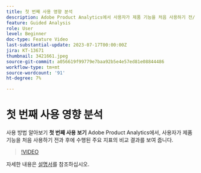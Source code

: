 ```yaml
---
title: 첫 번째 사용 영향 분석
description: Adobe Product Analytics에서 사용자가 제품 기능을 처음 사용하기 전/후에 수행된 주요 지표의 비교를 보여 주는 첫 번째 사용 보기를 사용하는 방법에 대해 알아봅니다.
feature: Guided Analysis
role: User
level: Beginner
doc-type: Feature Video
last-substantial-update: 2023-07-17T00:00:00Z
jira: KT-13671
thumbnail: 3421661.jpeg
source-git-commit: a056619f99779e7baa92b5e4e57ed81e08844486
workflow-type: tm+mt
source-wordcount: '91'
ht-degree: 7%

---
```



# 첫 번째 사용 영향 분석

사용 방법 알아보기 **첫 번째 사용 보기** Adobe Product Analytics에서, 사용자가 제품 기능을 처음 사용하기 전과 후에 수행된 주요 지표의 비교 결과를 보여 줍니다.

>[!VIDEO](https://video.tv.adobe.com/v/3421661/?learn=on)

자세한 내용은 [설명서](https://experienceleague.adobe.com/docs/analytics-platform/using/guided-analysis/impact/first-use.html)를 참조하십시오.
